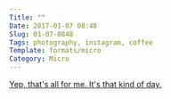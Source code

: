 ```yaml
---
Title: ""
Date: 2017-01-07 08:48
Slug: 01-07-0848
Tags: photography, instagram, coffee
Template: formats/micro
Category: Micro
---
```


[Yep, that's all for me. It's that kind of day.][link]

[link]: https://www.instagram.com/p/BO9ySDMgUCi/
